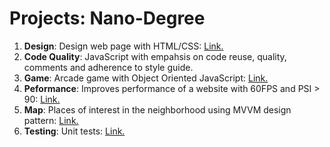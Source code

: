 # Projects: Nano-Degree

1. **Design**: Design web page with HTML/CSS: [Link.](http://mohammedkhadar.github.io/udacity-nanodegree/p1/)
2. **Code Quality**: JavaScript with empahsis on code reuse, quality, comments and adherence to style guide.
3. **Game**: Arcade game with Object Oriented JavaScript: [Link.](http://mohammedkhadar.github.io/udacity-nanodegree/udacity-nanodegree/p3/)
4. **Peformance**: Improves performance of a website with 60FPS and PSI > 90: [Link.](http://mohammedkhadar.github.io/udacity-nanodegree/p4/)
5. **Map**: Places of interest in the neighborhood using MVVM design pattern: [Link.](http://mohammedkhadar.github.io/udacity-nanodegree/p5/)
6. **Testing**: Unit tests: [Link.](http://mohammedkhadar.github.io/udacity-nanodegree/p6/)
